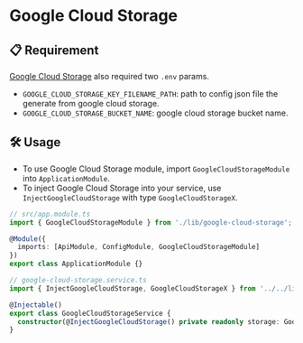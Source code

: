 # Google Cloud Storage

## 📋 Requirement

[Google Cloud Storage](https://github.com/GoogleCloudPlatform/google-cloud-node) also required two `.env` params.

- `GOOGLE_CLOUD_STORAGE_KEY_FILENAME_PATH`: path to config json file the generate from google cloud storage.
- `GOOGLE_CLOUD_STORAGE_BUCKET_NAME`: google cloud storage bucket name.

## 🛠️ Usage

- To use Google Cloud Storage module, import `GoogleCloudStorageModule` into `ApplicationModule`.
- To inject Google Cloud Storage into your service, use `InjectGoogleCloudStorage` with type `GoogleCloudStorageX`.

```ts
// src/app.module.ts
import { GoogleCloudStorageModule } from './lib/google-cloud-storage';

@Module({
  imports: [ApiModule, ConfigModule, GoogleCloudStorageModule]
})
export class ApplicationModule {}

// google-cloud-storage.service.ts
import { InjectGoogleCloudStorage, GoogleCloudStorageX } from '../../lib/google-cloud-storage';

@Injectable()
export class GoogleCloudStorageService {
  constructor(@InjectGoogleCloudStorage() private readonly storage: GoogleCloudStorageX) {}
}
```
